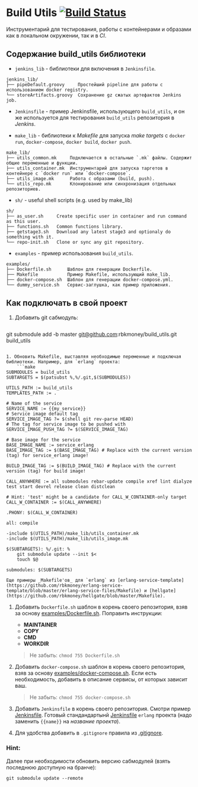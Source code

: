 Build Utils [![Build Status](http://ci.rbkmoney.com/buildStatus/icon?job=rbkmoney_private/build_utils/master)](http://ci.rbkmoney.com/job/rbkmoney_private/job/build_utils/job/master/)
======

Инструментарий для тестирования, работы с контейнерами и образами как в локальном окружении, так и в _CI_.

## Содержание build_utils библиотеки

- `jenkins_lib` - библиотеки для включения в `Jenkinsfile`.

```
jenkins_lib/
├── pipeDefault.groovy     Простейший pipeline для работы с использованием docker registry.
└── storeArtifacts.groovy  Сохранение gz сжатых артефактов Jenkins job.
```


- `Jenkinsfile` - пример Jenkinsfile, использующего `build_utils`, и он же используется для тестирования `build_utils` репозитория в _Jenkins_.


- `make_lib` - библиотеки к _Makefile_ для запуска _make targets_ с `docker run`, `docker-compose`, `docker build`, `docker push`.

```
make_lib/
├── utils_common.mk     Подключается в остальные `.mk` файлы. Содержит общие переменные и функции.
├── utils_container.mk  Инструментарий для запуска таргетов в контейнере с `docker run` или `docker-compose`.
├── utils_image.mk      Работа с образами (build, push).
└── utils_repo.mk       Клонирование или синхронизация отдельных репозиториев.
```


- `sh/` - useful shell scripts (e.g. used by make_lib)

```
sh/
├── as_user.sh     Create specific user in container and run command as this user.
├── functions.sh   Common functions library.
├── getstage3.sh   Download any latest stage3 and optionaly do something with it.
└── repo-init.sh   Clone or sync any git repository.
```


- `examples` - пример использования `build_utils`.

```
examples/
├── Dockerfile.sh      Шаблон для генерации Dockerfile.
├── Makefile           Пример Makefile, использующий make_lib.
├── docker-compose.sh  Шаблон для генерации docker-compose.yml.
└── dummy_service.sh   Сервис-заглушка, как пример приложения.
```

## Как подключать в свой проект

1. Добавить git сабмодуль:
    ```
git submodule add -b master git@github.com:rbkmoney/build_utils.git build_utils
```

1. Обновить Makefile, выставляя необходимые переменные и подключая библиотеки. Например, для `erlang` проекта:
    ```make
SUBMODULES = build_utils
SUBTARGETS = $(patsubst %,%/.git,$(SUBMODULES))

UTILS_PATH := build_utils
TEMPLATES_PATH := .

# Name of the service
SERVICE_NAME := {{my_service}}
# Service image default tag
SERVICE_IMAGE_TAG ?= $(shell git rev-parse HEAD)
# The tag for service image to be pushed with
SERVICE_IMAGE_PUSH_TAG ?= $(SERVICE_IMAGE_TAG)

# Base image for the service
BASE_IMAGE_NAME := service_erlang
BASE_IMAGE_TAG := $(BASE_IMAGE_TAG) # Replace with the current version (tag) for service_erlang image!

BUILD_IMAGE_TAG := $(BUILD_IMAGE_TAG) # Replace with the current version (tag) for build image!

CALL_ANYWHERE := all submodules rebar-update compile xref lint dialyze test start devrel release clean distclean

# Hint: 'test' might be a candidate for CALL_W_CONTAINER-only target
CALL_W_CONTAINER := $(CALL_ANYWHERE)

.PHONY: $(CALL_W_CONTAINER)

all: compile

-include $(UTILS_PATH)/make_lib/utils_container.mk
-include $(UTILS_PATH)/make_lib/utils_image.mk

$(SUBTARGETS): %/.git: %
	git submodule update --init $<
	touch $@

submodules: $(SUBTARGETS)
```

    Еще примеры _Makefile'ов_ для `erlang` из [erlang-service-template](https://github.com/rbkmoney/erlang-service-template/blob/master/erlang-service-files/Makefile) и [hellgate](https://github.com/rbkmoney/hellgate/blob/master/Makefile).


1. Добавить `Dockerfile.sh` шаблон в корень своего репозитория, взяв за основу [examples/Dockerfile.sh](./examples/Dockerfile.sh). Поправить инструкции:
    * __MAINTAINER__
    * __COPY__
    * __CMD__
    * __WORKDIR__

    > Не забыть:
    > ```chmod 755 Dockerfile.sh```

1. Добавить `docker-compose.sh` шаблон в корень своего репозитория, взяв за основу [examples/docker-compose.sh](./examples/docker-compose.sh). Если есть необходимость, добавить в описание сервисы, от которых зависит ваш.

    > Не забыть:
    > ```chmod 755 docker-compose.sh```

1. Добавить `Jenkinsfile` в корень своего репозитория. Смотри пример [Jenkinsfile](./Jenkinsfile). Готовый стандандартынй [Jenkinsfile](https://github.com/rbkmoney/erlang-service-template/blob/master/erlang-service-files/Jenkinsfile) `erlang` проекта (надо заменить `{{name}}` на _название проекта_).

1. Для удобства добавить в `.gitignore` правила из [.gitignore](./.gitignore).


### Hint:
Далее при необходимости обновить версию сабмодулей (взять последнюю доступную на бранче):
```
git submodule update --remote
```

